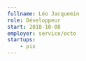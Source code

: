 ```yaml
---
fullname: Léo Jacquemin
role: Développeur
start: 2018-10-08
employer: service/octo
startups:
    - pix
---
```

